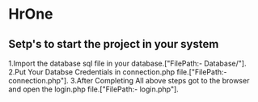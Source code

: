 <h1>HrOne</h1>

<h2>Setp's to start the project in your system</h2>
1.Import the database sql file in your database.["FilePath:- Database/"].
2.Put Your Databse Credentials in connection.php file.["FilePath:- connection.php"].
3.After Completing All above steps got to the browser and open the login.php file.["FilePath:- login.php"].
